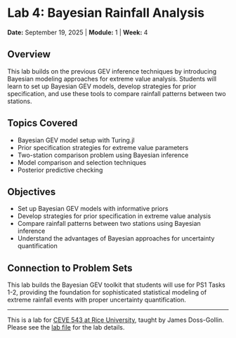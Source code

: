 # Lab 4: Bayesian Rainfall Analysis

**Date:** September 19, 2025 | **Module:** 1 | **Week:** 4

## Overview

This lab builds on the previous GEV inference techniques by introducing Bayesian modeling approaches for extreme value analysis. Students will learn to set up Bayesian GEV models, develop strategies for prior specification, and use these tools to compare rainfall patterns between two stations.

## Topics Covered

- Bayesian GEV model setup with Turing.jl
- Prior specification strategies for extreme value parameters
- Two-station comparison problem using Bayesian inference
- Model comparison and selection techniques
- Posterior predictive checking

## Objectives

- Set up Bayesian GEV models with informative priors
- Develop strategies for prior specification in extreme value analysis
- Compare rainfall patterns between two stations using Bayesian inference
- Understand the advantages of Bayesian approaches for uncertainty quantification

## Connection to Problem Sets

This lab builds the Bayesian GEV toolkit that students will use for PS1 Tasks 1-2, providing the foundation for sophisticated statistical modeling of extreme rainfall events with proper uncertainty quantification.

---

This is a lab for [CEVE 543 at Rice University](https://ceve543.github.io/), taught by James Doss-Gollin.
Please see the [lab file](./index.qmd) for the lab details.

